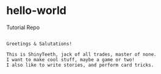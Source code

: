 # hello-world
Tutorial Repo
~~~~~~~~~~~~~~~~~~~~~~~~~~~~~~

Greetings & Salutations!

This is ShinyTeeth, jack of all trades, master of none. 
I want to make cool stuff, maybe a game or two!
I also like to write stories, and perform card tricks.
